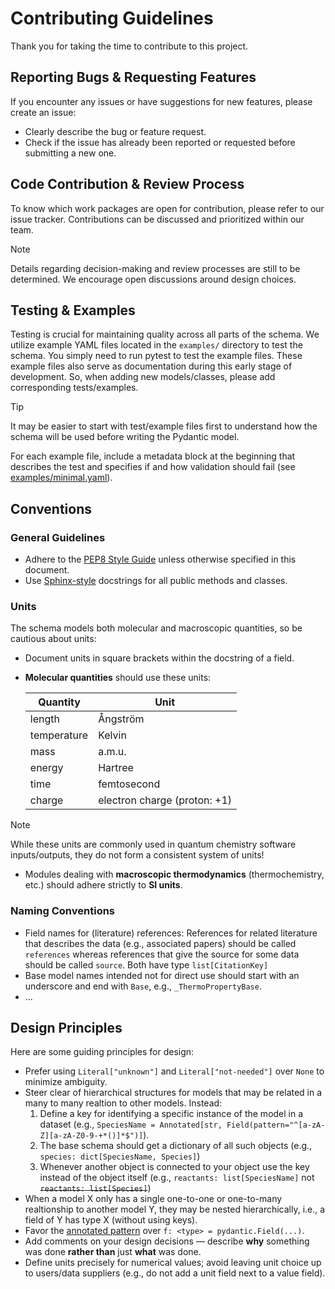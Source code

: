 # Contributing Guidelines

Thank you for taking the time to contribute to this project.

## Reporting Bugs & Requesting Features

If you encounter any issues or have suggestions for new features, please create an issue:

- Clearly describe the bug or feature request.
- Check if the issue has already been reported or requested before submitting a new one.

## Code Contribution & Review Process

To know which work packages are open for contribution, please refer to our issue tracker. Contributions can be discussed and prioritized within our team.

> [!NOTE]
> Details regarding decision-making and review processes are still to be determined. We encourage open discussions around design choices.


## Testing & Examples

Testing is crucial for maintaining quality across all parts of the schema. We utilize example YAML files located in the `examples/` directory to test the schema. You simply need to run pytest to test the example files. These example files also serve as documentation during this early stage of development.
So, when adding new models/classes, please add corresponding tests/examples.

> [!TIP]
> It may be easier to start with test/example files first to understand how the schema will be used before writing the Pydantic model.

For each example file, include a metadata block at the beginning that describes the test and specifies if and how validation should fail (see [examples/minimal.yaml](examples/minimal.yaml)).

## Conventions

### General Guidelines

- Adhere to the [PEP8 Style Guide](https://peps.python.org/pep-0008/) unless otherwise specified in this document.
- Use [Sphinx-style](https://sphinx-rtd-tutorial.readthedocs.io/en/latest/docstrings.html) docstrings for all public methods and classes.

### Units

The schema models both molecular and macroscopic quantities, so be cautious about units:
- Document units in square brackets within the docstring of a field.
- **Molecular quantities** should use these units:

    | Quantity    | Unit        |
    |-------------|-------------|
    | length      | Ångström    |
    | temperature  | Kelvin      |
    | mass        | a.m.u.     |
    | energy      | Hartree     |
    | time        | femtosecond  |
    | charge      | electron charge (proton: +1) |
  
> [!NOTE]
> While these units are commonly used in quantum chemistry software inputs/outputs, they do not form a consistent system of units!

- Modules dealing with **macroscopic thermodynamics** (thermochemistry, etc.) should adhere strictly to **SI units**.

### Naming Conventions

- Field names for (literature) references: References for related literature that describes the data (e.g., associated papers) should be called `references` whereas references that give the source for some data should be called `source`. Both have type `list[CitationKey]`
- Base model names intended not for direct use should start with an underscore and end with `Base`, e.g., `_ThermoPropertyBase`.
- ...

## Design Principles

Here are some guiding principles for design:

- Prefer using `Literal["unknown"]` and `Literal["not-needed"]` over `None` to minimize ambiguity. 
- Steer clear of hierarchical structures for models that may be related in a many to many realtion to other models. Instead:
    1. Define a key for identifying a specific instance of the model in a dataset (e.g., `SpeciesName = Annotated[str, Field(pattern="^[a-zA-Z][a-zA-Z0-9-+*()]*$")]`).
    2. The base schema should get a dictionary of all such objects (e.g., `species: dict[SpeciesName, Species]`)
    3. Whenever another object is connected to your object use the key instead of the object itself (e.g., `reactants: list[SpeciesName]` not ~~`reactants: list[Species]`~~)
- When a model X only has a single one-to-one or one-to-many realtionship to another model Y, they may be nested hierarchically, i.e., a field of Y has type X (without using keys).
- Favor the [annotated pattern](https://docs.pydantic.dev/latest/concepts/fields/#the-annotated-pattern) over `f: <type> = pydantic.Field(...)`.
- Add comments on your design decisions — describe **why** something was done **rather than** just **what** was done.
- Define units precisely for numerical values; avoid leaving unit choice up to users/data suppliers (e.g., do not add a unit field next to a value field).
